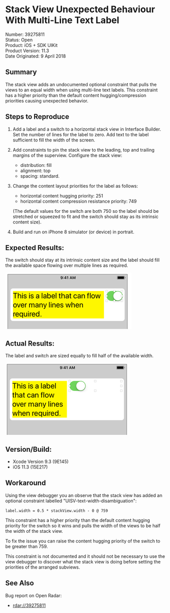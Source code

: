 #  Stack View Unexpected Behaviour With Multi-Line Text Label

Number: 39275811  
Status: Open  
Product: iOS + SDK  UIKit  
Product Version: 11.3  
Date Originated: 9 April 2018    

## Summary

The stack view adds an undocumented optional constraint that pulls the views to an equal width when using multi-line text labels. This constraint has a higher priority than the default content hugging/compression priorities causing unexpected behavior.

## Steps to Reproduce

1. Add a label and a switch to a horizontal stack view in Interface Builder. Set the number of lines for the label to zero. Add text to the label sufficient to fill the width of the screen.

2. Add constraints to pin the stack view to the leading, top and trailing margins of the superview. Configure the stack view:
    - distribution: fill
    - alignment: top
    - spacing: standard.

3. Change the content layout priorities for the label as follows:
    - horizontal content hugging priority: 251
    - horizontal content compression resistance priority: 749

    (The default values for the switch are both 750 so the label should be stretched or squeezed to fit and the switch should stay as its intrinsic content size).

4. Build and run on iPhone 8 simulator (or device) in portrait.

## Expected Results:

The switch should stay at its intrinsic content size and the label should fill the available space flowing over multiple lines as required.

![Expected result](001.png)

## Actual Results:

The label and switch are sized equally to fill half of the available width.

![Actual result](002.png)

## Version/Build:

* Xcode Version 9.3 (9E145)
* iOS 11.3 (15E217)

## Workaround

Using the view debugger you an observe that the stack view has added an optional constraint labelled "UISV-text-width-disambiguation":

    label.width = 0.5 * stackView.width - 0 @ 759

This constraint has a higher priority than the default content hugging priority for the switch so it wins and pulls the width of the views to be half the width of the stack view.

To fix the issue you can raise the content hugging priority of the switch to be greater than 759.

This constraint is not documented and it should not be necessary to use the view debugger to discover what the stack view is doing before setting the priorities of the arranged subviews.

##  See Also

Bug report on Open Radar:

+ [rdar://39275811](http://openradar.appspot.com/39275811)


